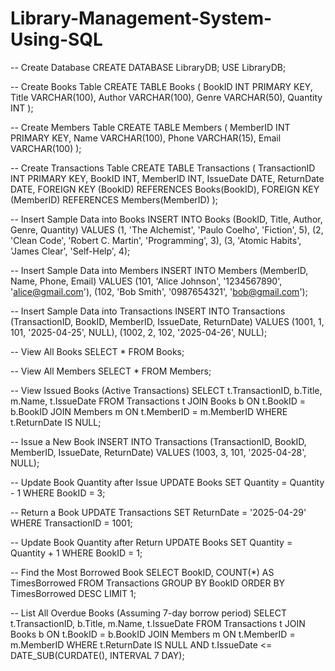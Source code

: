 # Library-Management-System-Using-SQL
-- Create Database
CREATE DATABASE LibraryDB;
USE LibraryDB;

-- Create Books Table
CREATE TABLE Books (
    BookID INT PRIMARY KEY,
    Title VARCHAR(100),
    Author VARCHAR(100),
    Genre VARCHAR(50),
    Quantity INT
);

-- Create Members Table
CREATE TABLE Members (
    MemberID INT PRIMARY KEY,
    Name VARCHAR(100),
    Phone VARCHAR(15),
    Email VARCHAR(100)
);

-- Create Transactions Table
CREATE TABLE Transactions (
    TransactionID INT PRIMARY KEY,
    BookID INT,
    MemberID INT,
    IssueDate DATE,
    ReturnDate DATE,
    FOREIGN KEY (BookID) REFERENCES Books(BookID),
    FOREIGN KEY (MemberID) REFERENCES Members(MemberID)
);

-- Insert Sample Data into Books
INSERT INTO Books (BookID, Title, Author, Genre, Quantity)
VALUES 
(1, 'The Alchemist', 'Paulo Coelho', 'Fiction', 5),
(2, 'Clean Code', 'Robert C. Martin', 'Programming', 3),
(3, 'Atomic Habits', 'James Clear', 'Self-Help', 4);

-- Insert Sample Data into Members
INSERT INTO Members (MemberID, Name, Phone, Email)
VALUES
(101, 'Alice Johnson', '1234567890', 'alice@gmail.com'),
(102, 'Bob Smith', '0987654321', 'bob@gmail.com');

-- Insert Sample Data into Transactions
INSERT INTO Transactions (TransactionID, BookID, MemberID, IssueDate, ReturnDate)
VALUES
(1001, 1, 101, '2025-04-25', NULL),
(1002, 2, 102, '2025-04-26', NULL);

-- View All Books
SELECT * FROM Books;

-- View All Members
SELECT * FROM Members;

-- View Issued Books (Active Transactions)
SELECT t.TransactionID, b.Title, m.Name, t.IssueDate
FROM Transactions t
JOIN Books b ON t.BookID = b.BookID
JOIN Members m ON t.MemberID = m.MemberID
WHERE t.ReturnDate IS NULL;

-- Issue a New Book
INSERT INTO Transactions (TransactionID, BookID, MemberID, IssueDate, ReturnDate)
VALUES (1003, 3, 101, '2025-04-28', NULL);

-- Update Book Quantity after Issue
UPDATE Books
SET Quantity = Quantity - 1
WHERE BookID = 3;

-- Return a Book
UPDATE Transactions
SET ReturnDate = '2025-04-29'
WHERE TransactionID = 1001;

-- Update Book Quantity after Return
UPDATE Books
SET Quantity = Quantity + 1
WHERE BookID = 1;

-- Find the Most Borrowed Book
SELECT BookID, COUNT(*) AS TimesBorrowed
FROM Transactions
GROUP BY BookID
ORDER BY TimesBorrowed DESC
LIMIT 1;

-- List All Overdue Books (Assuming 7-day borrow period)
SELECT t.TransactionID, b.Title, m.Name, t.IssueDate
FROM Transactions t
JOIN Books b ON t.BookID = b.BookID
JOIN Members m ON t.MemberID = m.MemberID
WHERE t.ReturnDate IS NULL AND t.IssueDate <= DATE_SUB(CURDATE(), INTERVAL 7 DAY);
